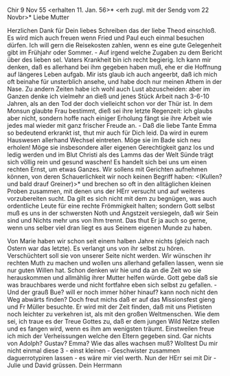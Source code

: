  Chir 9 Nov 55
 <erhalten 11. Jan. 56>*
 <erh zugl. mit der Sendg vom 22 Novbr>*
Liebe Mutter

Herzlichen Dank für Dein liebes Schreiben das der liebe Theod einschloß. Es wird mich auch freuen wenn Fried und Paul euch einmal besuchen dürfen. Ich will gern die Reisekosten zahlen, wenn es eine gute Gelegenheit gibt im Frühjahr oder Sommer. - Auf irgend welche Zugaben zu dem Bericht über des lieben sel. Vaters Krankheit bin ich recht begierig. Ich kann mir denken, daß es allerhand bei ihm gegeben haben muß, ehe er die Hoffnung auf längeres Leben aufgab. Mir ists glaub ich auch angeerbt, daß ich mich oft beinahe für unsterblich ansehe, und habe doch nur meinen Athem in der Nase. Zu andern Zeiten habe ich wohl auch Lust abzuscheiden: aber im Ganzen denke ich vielmehr an dieß und jenes Stück Arbeit nach 3-6-10 Jahren, als an den Tod der doch vielleicht schon vor der Thür ist. In dem Monsun glaubte Frau bestimmt, dieß sei ihre letzte Regenzeit: ich glaubs aber nicht, sondern hoffe nach einiger Erholung fängt sie ihre Arbeit wie jedes mal wieder mit ganz frischer Freude an. - Daß die liebe Tante Emma so bedeutend erkrankt ist, thut mir auch für Dich leid. Da wird in eurem Hauswesen allerhand Wechsel eintreten. Möge sie im Bade sich neu erholen! Möge sie insbesondere aller eigenen Gerechtigkeit ganz los und ledig werden und im Blut Christi als des Lamms das der Welt Sünde trägt sich völlig rein und gesund waschen! Es handelt sich bei uns um einen rechten Ernst, um etwas Ganzes. Wir sollens mit Gerichten aufnehmen können, von deren Schauerlichkeit wir noch keinen Begriff haben: <(Kullen? und bald drauf Greiner)>* und brechen so oft in den alltäglichen kleinen Proben zusammen, mit denen uns der HErr versucht und auf weiteres vorzubereiten sucht. Da gilt es sich nicht mit dem zu begnügen, was auch ordentliche Leute für eine rechte Frömmigkeit halten; sondern Gott selbst muß es uns in der schwersten Noth und Angstzeit versiegeln, daß wir Sein sind und Nichts mehr uns von Ihm trennt. Das thut Er ja auch so gerne, wenn uns selber viel dran liegt es aus Seinem eigenen Munde zu haben.

Von Marie haben wir schon seit einem halben Jahre nichts (gleich nach Ostern war das letzte). Es verlangt uns von ihr selbst zu hören. Verschüchtert soll sie von unserer Seite nicht werden. Wir wünschen ihr rechten Muth zu machen und wollen uns allerhand gefallen lassen, wenn sie nur guten Willen hat. Schon denken wir hie und da an die Zeit wo sie herauskommen und allmählig ihrer Mutter helfen würde. Gott gebe daß sie was brauchbares werde und nicht fortfahre eben sich selbst zu gefallen. - Und der grauß Bue? will er noch immer höher hinauf? kann noch nicht den Weg abwärts finden? Doch freut michs daß er auf das Missionsfest gieng und Fr Müller besuchte. Er wird mit der Zeit finden, daß mit uns Pietisten noch leichter zu verkehren ist, als mit den großen Weltmenschen. Wie dem sei, ich traue es der Treue Gottes zu, daß er dem jungen Wild Netze stellen und es fangen wird, wenn es ihm am wenigsten träumt. Einstweilen freue ich mich der Verheissungen welche den Eltern gegeben sind. Gar nichts von Adolph? Gustav? Emma? Wie das alles wachsen muß? Wolltest Du mir nicht einmal diese 3 - einst kleinen - Geschwister zusammen daguerrotypiren lassen - es wäre mir viel werth. Nun der HErr sei mit Dir - Julie und David grüssen.
 Dein Herrmann

